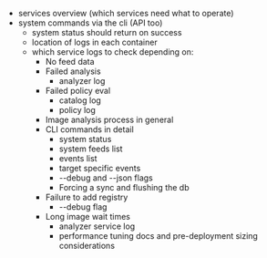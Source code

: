 

- services overview (which services need what to operate)
- system commands via the cli (API too)
    - system status should return on success
    - location of logs in each container
    - which service logs to check depending on: 
        - No feed data
        - Failed analysis
            - analyzer log
        - Failed policy eval
            - catalog log
            - policy log
        - Image analysis process in general
        - CLI commands in detail
            - system status
            - system feeds list
            - events list
            - target specific events
            - --debug and --json flags
            - Forcing a sync and flushing the db
        - Failure to add registry
            - --debug flag
        - Long image wait times
            - analyzer service log
            - performance tuning docs and pre-deployment sizing considerations

        